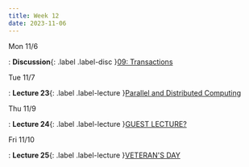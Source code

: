 ```yaml
---
title: Week 12
date: 2023-11-06
---
```


Mon 11/6

: **Discussion**{: .label .label-disc }[09: Transactions]()

Tue 11/7

: **Lecture 23**{: .label .label-lecture }[Parallel and Distributed Computing](lecture/lec23)

Thu 11/9

: **Lecture 24**{: .label .label-lecture }[GUEST LECTURE?](lecture/lec24)

Fri 11/10

: **Lecture 25**{: .label .label-lecture }[VETERAN'S DAY](lecture/lec25)

